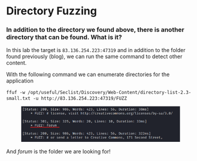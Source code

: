# Directory Fuzzing

### In addition to the directory we found above, there is another directory that can be found. What is it?

In this lab the target is `83.136.254.223:47319` and in addition to the folder found previously (blog), we can run the same command to detect other content.

With the following command we can enumerate directories for the application

```shell
ffuf -w /opt/useful/Seclist/Discovery/Web-Content/directory-list-2.3-small.txt -u http://83.136.254.223:47319/FUZZ
```

<figure><img src="../../../.gitbook/assets/image (2) (1) (1) (1) (1) (1) (1) (1) (1) (1) (1) (1) (1) (1) (1) (1) (1) (1) (1) (1) (1) (1) (1) (1) (1) (1) (1) (1) (1) (1) (1) (1) (1) (1) (1).png" alt=""><figcaption></figcaption></figure>

And _forum_ is the folder we are looking for!
